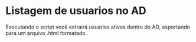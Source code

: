 # Listagem de usuarios no AD
 Executando o script você extrairá usuarios ativos dentro do AD, exportando para um arquivo .html formatado.
